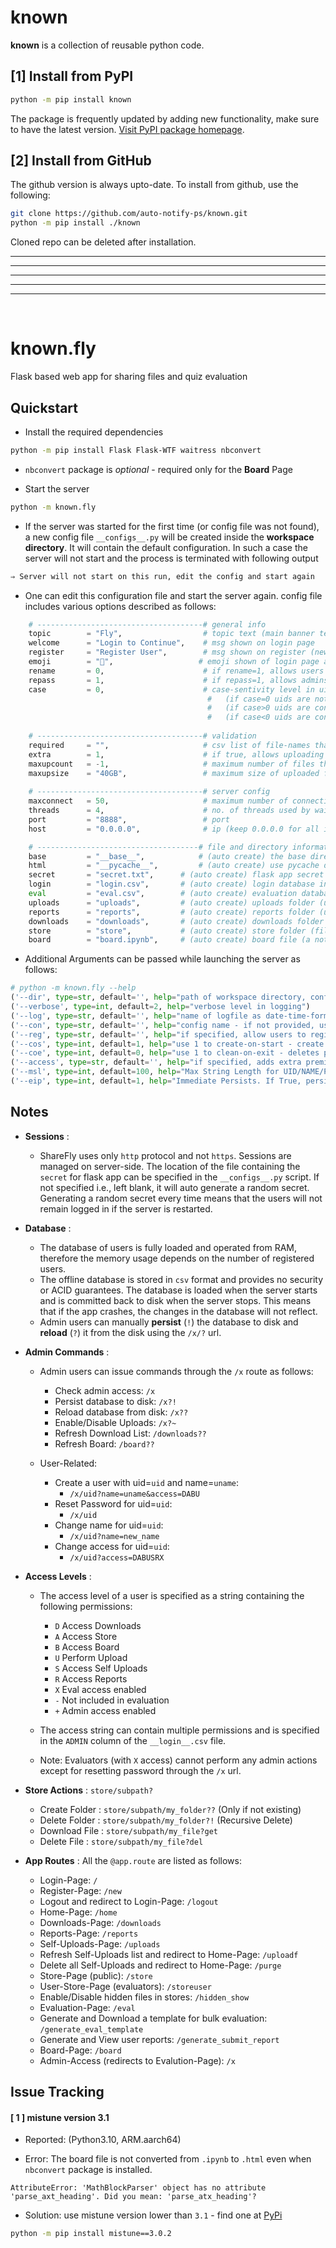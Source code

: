 
# known

**known** is a collection of reusable python code.

## [1] Install from PyPI

```bash
python -m pip install known
```
The package is frequently updated by adding new functionality, make sure to have the latest version.
[Visit PyPI package homepage](https://pypi.org/project/known).


## [2] Install from GitHub

The github version is always upto-date. To install from github, use the following:
```bash
git clone https://github.com/auto-notify-ps/known.git
python -m pip install ./known
```
Cloned repo can be deleted after installation.

---
---
---
---
---
<br>

# known.fly

Flask based web app for sharing files and quiz evaluation

## Quickstart

* Install the required dependencies

```bash
python -m pip install Flask Flask-WTF waitress nbconvert 
```
* `nbconvert` package is *optional* - required only for the **Board** Page

* Start the server

```bash
python -m known.fly
```

* If the server was started for the first time (or config file was not found), a new config file `__configs__.py` will be created inside the **workspace directory**. It will contain the default configuration. In such a case the server will not start and the process is terminated with following output

```bash
⇒ Server will not start on this run, edit the config and start again
```

* One can edit this configuration file and start the server again. config file includes various options described as follows:

```python
    # -------------------------------------# general info
    topic        = "Fly",                  # topic text (main banner text)
    welcome      = "Login to Continue",    # msg shown on login page
    register     = "Register User",        # msg shown on register (new-user) page
    emoji        = "🦋",                   # emoji shown of login page and seperates uid - name
    rename       = 0,                      # if rename=1, allows users to update their names when logging in
    repass       = 1,                      # if repass=1, allows admins and evaluators to reset passwords for users - should be enabled in only one session (for multi-session)
    case         = 0,                      # case-sentivity level in uid
                                            #   (if case=0 uids are not converted when matching in database)
                                            #   (if case>0 uids are converted to upper-case when matching in database)
                                            #   (if case<0 uids are converted to lower-case when matching in database)
    
    # -------------------------------------# validation
    required     = "",                     # csv list of file-names that are required to be uploaded e.g., required = "a.pdf,b.png,c.exe" (keep blank to allow all file-names)
    extra        = 1,                      # if true, allows uploading extra file (other than required files)
    maxupcount   = -1,                     # maximum number of files that can be uploaded by a user (keep -1 for no limit and 0 to disable uploading)
    maxupsize    = "40GB",                 # maximum size of uploaded file (html_body_size)
    
    # -------------------------------------# server config
    maxconnect   = 50,                     # maximum number of connections allowed to the server
    threads      = 4,                      # no. of threads used by waitress server
    port         = "8888",                 # port
    host         = "0.0.0.0",              # ip (keep 0.0.0.0 for all interfaces)

    # ------------------------------------# file and directory information
    base         = "__base__",            # (auto create) the base directory - contains all other directories except html
    html         = "__pycache__",         # (auto create) use pycache dir to store flask html templates
    secret       = "secret.txt",      # (auto create) flask app secret is contained in this file
    login        = "login.csv",       # (auto create) login database in CSV format having four coloumns as (ADMIN, UID, NAME, PASS)
    eval         = "eval.csv",        # (auto create) evaluation database - created if not existing - reloads if exists
    uploads      = "uploads",         # (auto create) uploads folder (uploaded files by users go here)
    reports      = "reports",         # (auto create) reports folder (user read-only access files go here)
    downloads    = "downloads",       # (auto create) downloads folder (only files)
    store        = "store",           # (auto create) store folder (files and directory browsing)
    board        = "board.ipynb",     # (auto create) board file (a notebook file displayed as a web-page)
```

* Additional Arguments can be passed while launching the server as follows:
```python
# python -m known.fly --help
('--dir', type=str, default='', help="path of workspace directory, config file is located in here")
('--verbose', type=int, default=2, help="verbose level in logging")
('--log', type=str, default='', help="name of logfile as date-time-formated string e.g. fly_%Y_%m_%d_%H_%M_%S_%f_log.txt [Note: keep blank to disable logging]")
('--con', type=str, default='', help="config name - if not provided, uses 'default'")
('--reg', type=str, default='', help="if specified, allow users to register with specified access string such as DABU or DABUS+")
('--cos', type=int, default=1, help="use 1 to create-on-start - create (overwrites) pages")
('--coe', type=int, default=0, help="use 1 to clean-on-exit - deletes pages")
('--access', type=str, default='', help="if specified, adds extra premissions to access string for this session only")
('--msl', type=int, default=100, help="Max String Length for UID/NAME/PASSWORDS")
('--eip', type=int, default=1, help="Immediate Persists. If True, persist the eval-db after each single evaluation (eval-db in always persisted after update from template)")
```

## Notes

* **Sessions** :
    * ShareFly uses only `http` protocol and not `https`. Sessions are managed on server-side. The location of the file containing the `secret` for flask app can be specified in the `__configs__.py` script. If not specified i.e., left blank, it will auto generate a random secret. Generating a random secret every time means that the users will not remain logged in if the server is restarted.

* **Database** :
    * The database of users is fully loaded and operated from RAM, therefore the memory usage depends on the number of registered users.
    * The offline database is stored in `csv` format and provides no security or ACID guarantees. The database is loaded when the server starts and is committed back to disk when the server stops. This means that if the app crashes, the changes in the database will not reflect. 
    * Admin users can manually **persist** (`!`) the database to disk and **reload** (`?`) it from the disk using the `/x/?` url.

* **Admin Commands** :
    * Admin users can issue commands through the `/x` route as follows:
        * Check admin access:        `/x`
        * Persist database to disk:  `/x?!`
        * Reload database from disk: `/x??`
        * Enable/Disable Uploads:    `/x?~`
        * Refresh Download List:     `/downloads??`
        * Refresh Board:             `/board??`

    * User-Related: 

        * Create a user with uid=`uid` and name=`uname`: 
            * `/x/uid?name=uname&access=DABU`
        * Reset Password for uid=`uid`:
            * `/x/uid`
        * Change name for uid=`uid`:
            * `/x/uid?name=new_name`
        * Change access for uid=`uid`:
            * `/x/uid?access=DABUSRX`
        

* **Access Levels** :
    * The access level of a user is specified as a string containing the following permissions:
        * `D`   Access Downloads
        * `A`   Access Store
        * `B`   Access Board
        * `U`   Perform Upload
        * `S`   Access Self Uploads
        * `R`   Access Reports
        * `X`   Eval access enabled
        * `-`   Not included in evaluation
        * `+`   Admin access enabled
    * The access string can contain multiple permissions and is specified in the `ADMIN` column of the `__login__.csv` file.

    * Note: Evaluators (with `X` access) cannot perform any admin actions except for resetting password through the `/x` url.

* **Store Actions** : `store/subpath?`
    * Create Folder : `store/subpath/my_folder??` (Only if not existing)
    * Delete Folder : `store/subpath/my_folder?!` (Recursive Delete)
    * Download File : `store/subpath/my_file?get`
    * Delete File   : `store/subpath/my_file?del`


* **App Routes** : All the `@app.route` are listed as follows:
    * Login-Page: `/`
    * Register-Page: `/new`
    * Logout and redirect to Login-Page: `/logout`
    * Home-Page: `/home`
    * Downloads-Page: `/downloads`
    * Reports-Page: `/reports`
    * Self-Uploads-Page: `/uploads`
    * Refresh Self-Uploads list and redirect to Home-Page: `/uploadf`
    * Delete all Self-Uploads and redirect to Home-Page: `/purge`
    * Store-Page (public): `/store`
    * User-Store-Page (evaluators): `/storeuser`
    * Enable/Disable hidden files in stores: `/hidden_show`
    * Evaluation-Page: `/eval`
    * Generate and Download a template for bulk evaluation: `/generate_eval_template`
    * Generate and View user reports: `/generate_submit_report`
    * Board-Page: `/board`
    * Admin-Access (redirects to Evalution-Page): `/x`


## Issue Tracking

#### [ 1 ] mistune version 3.1

* Reported: (Python3.10, ARM.aarch64)

* Error: The board file is not converted from `.ipynb` to `.html` even when `nbconvert` package is installed. 
```
AttributeError: 'MathBlockParser' object has no attribute 'parse_axt_heading'. Did you mean: 'parse_atx_heading'?
```

* Solution: use mistune version lower than `3.1` - find one at [PyPi](https://pypi.org/project/mistune/#history)
```bash
python -m pip install mistune==3.0.2
```
